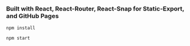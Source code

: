### Built with React, React-Router, React-Snap for Static-Export, and GitHub Pages

`npm install`

`npm start`
